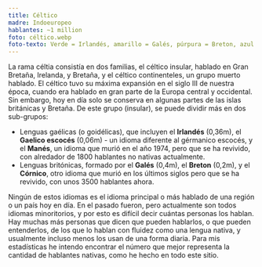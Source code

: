 ```yaml
---
title: Céltico
madre: Indoeuropeo
hablantes: ~1 million
foto: céltico.webp
foto-texto: Verde = Irlandés, amarillo = Galés, púrpura = Breton, azul = Gaelico escocés, rojo = Manés, y naranja = Córnico
---
```


La rama céltia consistía en dos familias, el céltico insular, hablado en Gran Bretaña, Irelanda, y Bretaña, y el céltico continenteles, un grupo muerto hablado. El céltico tuvo su máxima expansión en el siglo III de nuestra época, cuando era hablado en gran parte de la Europa central y occidental. Sin embargo, hoy en día solo se conserva en algunas partes de las islas británicas y Bretaña. De este grupo (insular), se puede dividir más en dos sub-grupos:

* Lenguas gaélicas (o goidélicas), que incluyen el **Irlandés** (0,36m), el **Gaelico escocés** (0,06m) - un idioma diferente al gérmanico escocés, y el **Manés**, un idioma que murió en el año 1974, pero que se ha revivido, con alredador de 1800 hablantes no nativas actualmente.
* Lenguas britónicas, formado por el **Galés** (0,4m), el **Breton** (0,2m), y el **Córnico**, otro idioma que murió en los últimos siglos pero que se ha revivido, con unos 3500 hablantes ahora.

Ningún de estos idiomas es el idioma principal o más hablado de una región o un país hoy en día. En el pasado fueron, pero actualmente son todos idiomas minoritorios, y por esto es difícil decir cuántas personas los hablan. Hay muchas más personas que dicen que pueden hablarlos, o que pueden entenderlos, de los que lo hablan con fluidez como una lengua nativa, y usualmente incluso menos los usan de una forma diaria. Para mis estadísticas he intendo encontrar el número que mejor representa la cantidad de hablantes nativas, como he hecho en todo este sitio.
